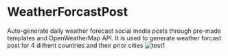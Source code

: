 # WeatherForcastPost
 Auto-generate daily weather forecast social media posts through pre-made templates and OpenWeatherMap API.
 It is used to generate weather forcast post for 4 diifrent countries and their prior cities
 ![test1](https://user-images.githubusercontent.com/100073113/158054372-23a5165c-5a41-40a1-ba09-d9a1290acbb4.png)
